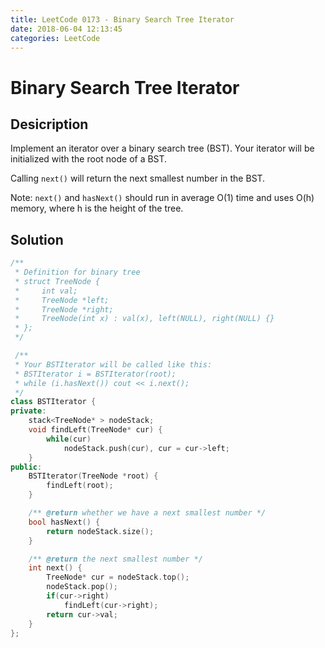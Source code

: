 ```yaml
---
title: LeetCode 0173 - Binary Search Tree Iterator
date: 2018-06-04 12:13:45
categories: LeetCode
---
```

# Binary Search Tree Iterator

<!--more-->

## Desicription

Implement an iterator over a binary search tree (BST). Your iterator will be initialized with the root node of a BST.

Calling `next()` will return the next smallest number in the BST.

Note: `next()` and `hasNext()` should run in average O(1) time and uses O(h) memory, where h is the height of the tree.

## Solution

```cpp
/**
 * Definition for binary tree
 * struct TreeNode {
 *     int val;
 *     TreeNode *left;
 *     TreeNode *right;
 *     TreeNode(int x) : val(x), left(NULL), right(NULL) {}
 * };
 */

 /**
 * Your BSTIterator will be called like this:
 * BSTIterator i = BSTIterator(root);
 * while (i.hasNext()) cout << i.next();
 */
class BSTIterator {
private:
    stack<TreeNode* > nodeStack;
    void findLeft(TreeNode* cur) {
        while(cur)
            nodeStack.push(cur), cur = cur->left;
    }
public:
    BSTIterator(TreeNode *root) {
        findLeft(root);
    }

    /** @return whether we have a next smallest number */
    bool hasNext() {
        return nodeStack.size();
    }

    /** @return the next smallest number */
    int next() {
        TreeNode* cur = nodeStack.top();
        nodeStack.pop();
        if(cur->right)
            findLeft(cur->right);
        return cur->val;
    }
};
```